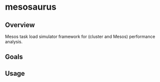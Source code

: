 # mesosaurus

## Overview

Mesos task load simulator framework for (cluster and Mesos) performance analysis.

## Goals


## Usage

